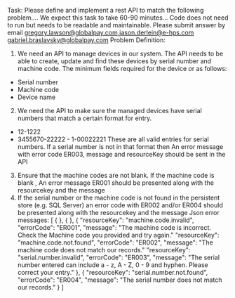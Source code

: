 Task:
Please define and implement a rest API to match the following problem....
We expect this task to take 60-90 minutes... Code does not need to run but needs to be readable and maintainable. Please submit answer by email ​gregory.lawson@globalpay.com​, ​jason.derlein@e-hps.com gabriel.braslavsky@globalpay.com
Problem Definition:
1. We need an API to manage devices in our system.
The API needs to be able to create, update and find these devices by serial number and machine code. The minimum fields required for the device or as follows:
- Serial number
- Machine code
- Device name
2. We need the API to make sure the managed devices have serial numbers that match a certain format for entry.
- 12​-​1222
- 3455670​-​22222 - 1​-​00022221
These are all valid entries for serial numbers. If a serial number is not in that format then
An error message with error code ER003, message and resourceKey should be sent in the API
3. Ensure that the machine codes are not blank. If the machine code is blank , An error message ER001 should be presented along with the resourcekey and the message
4. If the serial number or the machine code is not found in the persistent store (e.g. SQL Server) an error code with ER002 and/or ER004 should be presented along with the resourcekey and the message
Json error messages:
[ {
}, {
}, {
   "resourceKey": "machine.code.invalid",
"errorCode": "ER001",
"message": "The machine code is incorrect. Check the Machine code you provided and try again."
"resourceKey": "machine.code.not.found",
"errorCode": "ER002",
"message": "The machine code does not match our records."
"resourceKey": "serial.number.invalid",
"errorCode": "ER003",
"message": "The serial number entered can include a - z, A - Z, 0 - 9 and hyphen. Please correct your
entry." },
{
"resourceKey": "serial.number.not.found",
"errorCode": "ER004",
"message": "The serial number does not match our records."
} ]
